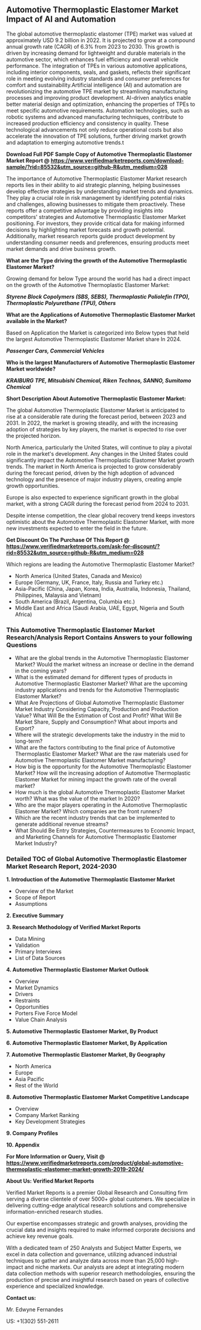 <h2>Automotive Thermoplastic Elastomer Market Impact of AI and Automation</h2>The global automotive thermoplastic elastomer (TPE) market was valued at approximately USD 9.2 billion in 2022. It is projected to grow at a compound annual growth rate (CAGR) of 6.3% from 2023 to 2030. This growth is driven by increasing demand for lightweight and durable materials in the automotive sector, which enhances fuel efficiency and overall vehicle performance. The integration of TPEs in various automotive applications, including interior components, seals, and gaskets, reflects their significant role in meeting evolving industry standards and consumer preferences for comfort and sustainability.Artificial intelligence (AI) and automation are revolutionizing the automotive TPE market by streamlining manufacturing processes and improving product development. AI-driven analytics enable better material design and optimization, enhancing the properties of TPEs to meet specific automotive requirements. Automation technologies, such as robotic systems and advanced manufacturing techniques, contribute to increased production efficiency and consistency in quality. These technological advancements not only reduce operational costs but also accelerate the innovation of TPE solutions, further driving market growth and adaptation to emerging automotive trends.t</p><p id="" class=""><strong>Download Full PDF Sample Copy of Automotive Thermoplastic Elastomer Market Report @ <a href="https://www.verifiedmarketreports.com/download-sample/?rid=85532&utm_source=github-R&utm_medium=028" target="_blank">https://www.verifiedmarketreports.com/download-sample/?rid=85532&utm_source=github-R&utm_medium=028</a></strong></p><p>The importance of&nbsp;Automotive Thermoplastic Elastomer Market research reports lies in their ability to aid strategic planning, helping businesses develop effective strategies by understanding market trends and dynamics. They play a crucial role in risk management by identifying potential risks and challenges, allowing businesses to mitigate them proactively. These reports offer a competitive advantage by providing insights into competitors' strategies and Automotive Thermoplastic Elastomer Market positioning. For investors, they provide critical data for making informed decisions by highlighting market forecasts and growth potential. Additionally, market research reports guide product development by understanding consumer needs and preferences, ensuring products meet market demands and drive business growth.</p><p><strong>What are the&nbsp;Type driving the growth of the Automotive Thermoplastic Elastomer Market?</strong></p><p id="" class="">Growing demand for below Type around the world has had a direct impact on the growth of the Automotive Thermoplastic Elastomer Market:</p><em><strong>Styrene Block Copolymers (SBS, SEBS), Thermoplastic Poliolefin (TPO), Thermoplastic Polyurethane (TPU), Others</strong></em></p><strong>What are the&nbsp;Applications&nbsp;of Automotive Thermoplastic Elastomer Market available in the Market?</strong></p><p id="" class="">Based on Application the Market is categorized into Below types that held the largest Automotive Thermoplastic Elastomer Market share In 2024.</p><em><strong>Passenger Cars, Commercial Vehicles</strong></em></p><strong>Who is the largest Manufacturers of Automotive Thermoplastic Elastomer Market worldwide?</strong></p><p><em><strong>KRAIBURG TPE, Mitsubishi Chemical, Riken Technos, SANNO, Sumitomo Chemical</strong></em></p><p id="" class=""><strong>Short Description About Automotive Thermoplastic Elastomer Market:</strong></p><p>The global Automotive Thermoplastic Elastomer Market is anticipated to rise at a considerable rate during the forecast period, between 2023 and 2031. In 2022, the market is growing steadily, and with the increasing adoption of strategies by key players, the market is expected to rise over the projected horizon.</p><p>North America, particularly the United States, will continue to play a pivotal role in the market's development. Any changes in the United States could significantly impact the Automotive Thermoplastic Elastomer Market growth trends. The market in North America is projected to grow considerably during the forecast period, driven by the high adoption of advanced technology and the presence of major industry players, creating ample growth opportunities.</p><p>Europe is also expected to experience significant growth in the global market, with a strong CAGR during the forecast period from 2024 to 2031.</p><p>Despite intense competition, the clear global recovery trend keeps investors optimistic about the Automotive Thermoplastic Elastomer Market, with more new investments expected to enter the field in the future.</p><p id="" class=""><strong>Get Discount On The Purchase Of This Report @ <a href="https://www.verifiedmarketreports.com/ask-for-discount/?rid=85532&utm_source=github-R&utm_medium=028" target="_blank">https://www.verifiedmarketreports.com/ask-for-discount/?rid=85532&utm_source=github-R&utm_medium=028</a></strong></p>Which regions are leading the Automotive Thermoplastic Elastomer Market?</p><ul><li>North America (United States, Canada and Mexico)</li><li>Europe (Germany, UK, France, Italy, Russia and Turkey etc.)</li><li>Asia-Pacific (China, Japan, Korea, India, Australia, Indonesia, Thailand, Philippines, Malaysia and Vietnam)</li><li>South America (Brazil, Argentina, Columbia etc.)</li><li>Middle East and Africa (Saudi Arabia, UAE, Egypt, Nigeria and South Africa)</li></ul><h3 id="" class="">This Automotive Thermoplastic Elastomer Market Research/Analysis Report Contains Answers to your following Questions</h3><ul><li>What are the global trends in the Automotive Thermoplastic Elastomer Market? Would the market witness an increase or decline in the demand in the coming years?</li><li>What is the estimated demand for different types of products in Automotive Thermoplastic Elastomer Market? What are the upcoming industry applications and trends for the Automotive Thermoplastic Elastomer Market?</li><li>What Are Projections of Global Automotive Thermoplastic Elastomer Market Industry Considering Capacity, Production and Production Value? What Will Be the Estimation of Cost and Profit? What Will Be Market Share, Supply and Consumption? What about imports and Export?</li><li>Where will the strategic developments take the industry in the mid to long-term?</li><li>What are the factors contributing to the final price of Automotive Thermoplastic Elastomer Market? What are the raw materials used for Automotive Thermoplastic Elastomer Market manufacturing?</li><li>How big is the opportunity for the Automotive Thermoplastic Elastomer Market? How will the increasing adoption of Automotive Thermoplastic Elastomer Market for mining impact the growth rate of the overall market?</li><li>How much is the global Automotive Thermoplastic Elastomer Market worth? What was the value of the market In 2020?</li><li>Who are the major players operating in the Automotive Thermoplastic Elastomer Market? Which companies are the front runners?</li><li>Which are the recent industry trends that can be implemented to generate additional revenue streams?</li><li>What Should Be Entry Strategies, Countermeasures to Economic Impact, and Marketing Channels for Automotive Thermoplastic Elastomer Market Industry?</li></ul><h3 id="" class="">Detailed TOC of Global Automotive Thermoplastic Elastomer Market Research Report, 2024-2030</h3><p id="" class=""><strong>1. Introduction of the Automotive Thermoplastic Elastomer Market</strong></p><ul><li>Overview of the Market</li><li>Scope of Report</li><li>Assumptions</li></ul><p id="" class=""><strong>2. Executive Summary</strong></p><p id="" class=""><strong>3. Research Methodology of Verified Market Reports</strong></p><ul><li>Data Mining</li><li>Validation</li><li>Primary Interviews</li><li>List of Data Sources</li></ul><p id="" class=""><strong>4. Automotive Thermoplastic Elastomer Market Outlook</strong></p><ul><li>Overview</li><li>Market Dynamics</li><li>Drivers</li><li>Restraints</li><li>Opportunities</li><li>Porters Five Force Model</li><li>Value Chain Analysis</li></ul><p id="" class=""><strong>5. Automotive Thermoplastic Elastomer Market, By Product</strong></p><p id="" class=""><strong>6. Automotive Thermoplastic Elastomer Market, By Application</strong></p><p id="" class=""><strong>7. Automotive Thermoplastic Elastomer Market, By Geography</strong></p><ul><li>North America</li><li>Europe</li><li>Asia Pacific</li><li>Rest of the World</li></ul><p id="" class=""><strong>8. Automotive Thermoplastic Elastomer Market Competitive Landscape</strong></p><ul><li>Overview</li><li>Company Market Ranking</li><li>Key Development Strategies</li></ul><p id="" class=""><strong>9. Company Profiles</strong></p><p id="" class=""><strong>10. Appendix</strong></p><p id="" class=""><strong>For More Information or Query, Visit @ <a href="https://www.verifiedmarketreports.com/product/global-automotive-thermoplastic-elastomer-market-growth-2019-2024/" target="_blank">https://www.verifiedmarketreports.com/product/global-automotive-thermoplastic-elastomer-market-growth-2019-2024/</a></strong></p><p id="" class=""><strong>About Us: Verified Market Reports</strong></p><p id="" class="">Verified Market Reports is a premier Global Research and Consulting firm serving a diverse clientele of over 5000+ global customers. We specialize in delivering cutting-edge analytical research solutions and comprehensive information-enriched research studies.</p><p id="" class="">Our expertise encompasses strategic and growth analyses, providing the crucial data and insights required to make informed corporate decisions and achieve key revenue goals.</p><p id="" class="">With a dedicated team of 250 Analysts and Subject Matter Experts, we excel in data collection and governance, utilizing advanced industrial techniques to gather and analyze data across more than 25,000 high-impact and niche markets. Our analysts are adept at integrating modern data collection methods with superior research methodologies, ensuring the production of precise and insightful research based on years of collective experience and specialized knowledge.</p><p id="" class=""><strong>Contact us:</strong></p><p id="" class="">Mr. Edwyne Fernandes</p><p id="" class="">US: +1(302) 551-2611</p>